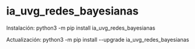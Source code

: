 # ia_uvg_redes_bayesianas

Instalación: python3 -m pip install ia_uvg_redes_bayesianas                

Actualización: python3 -m pip install --upgrade ia_uvg_redes_bayesianas         
